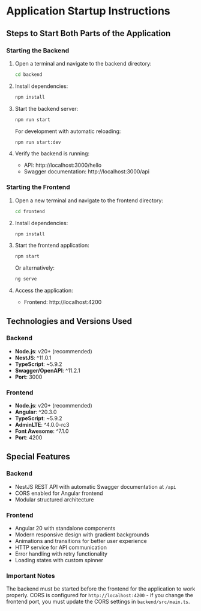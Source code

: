 # Application Startup Instructions

## Steps to Start Both Parts of the Application

### Starting the Backend

1. Open a terminal and navigate to the backend directory:
   ```bash
   cd backend
   ```

2. Install dependencies:
   ```bash
   npm install
   ```

3. Start the backend server:
   ```bash
   npm run start
   ```

   For development with automatic reloading:
   ```bash
   npm run start:dev
   ```

4. Verify the backend is running:
   - API: http://localhost:3000/hello
   - Swagger documentation: http://localhost:3000/api

### Starting the Frontend

1. Open a new terminal and navigate to the frontend directory:
   ```bash
   cd frontend
   ```

2. Install dependencies:
   ```bash
   npm install
   ```

3. Start the frontend application:
   ```bash
   npm start
   ```

   Or alternatively:
   ```bash
   ng serve
   ```

4. Access the application:
   - Frontend: http://localhost:4200

## Technologies and Versions Used

### Backend
- **Node.js**: v20+ (recommended)
- **NestJS**: ^11.0.1
- **TypeScript**: ~5.9.2
- **Swagger/OpenAPI**: ^11.2.1
- **Port**: 3000

### Frontend
- **Node.js**: v20+ (recommended)
- **Angular**: ^20.3.0
- **TypeScript**: ~5.9.2
- **AdminLTE**: ^4.0.0-rc3
- **Font Awesome**: ^7.1.0
- **Port**: 4200

## Special Features

### Backend
- NestJS REST API with automatic Swagger documentation at `/api`
- CORS enabled for Angular frontend
- Modular structured architecture

### Frontend
- Angular 20 with standalone components
- Modern responsive design with gradient backgrounds
- Animations and transitions for better user experience
- HTTP service for API communication
- Error handling with retry functionality
- Loading states with custom spinner

### Important Notes
The backend must be started before the frontend for the application to work properly. CORS is configured for `http://localhost:4200` - if you change the frontend port, you must update the CORS settings in `backend/src/main.ts`.
